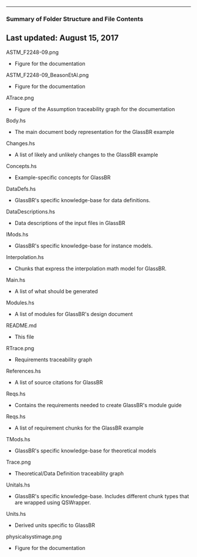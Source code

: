 --------------------------------------------------
### Summary of Folder Structure and File Contents
Last updated: August 15, 2017
--------------------------------------------------

ASTM_F2248-09.png
  - Figure for the documentation
  
ASTM_F2248-09_BeasonEtAl.png
  - Figure for the documentation
  
ATrace.png
  - Figure of the Assumption traceability graph for the documentation

Body.hs
  - The main document body representation for the GlassBR example
  
Changes.hs
  - A list of likely and unlikely changes to the GlassBR example
  
Concepts.hs
  - Example-specific concepts for GlassBR
  
DataDefs.hs
  - GlassBR's specific knowledge-base for data definitions.

DataDescriptions.hs
  - Data descriptions of the input files in GlassBR

IMods.hs
  - GlassBR's specific knowledge-base for instance models.
  
Interpolation.hs
  - Chunks that express the interpolation math model for GlassBR.

Main.hs 
  - A list of what should be generated
  
Modules.hs
  - A list of modules for GlassBR's design document
  
README.md
  - This file

RTrace.png
  - Requirements traceability graph

References.hs
  - A list of source citations for GlassBR

Reqs.hs
  - Contains the requirements needed to create GlassBR's module guide
  
Reqs.hs
  - A list of requirement chunks for the GlassBR example

TMods.hs
  - GlassBR's specific knowledge-base for theoretical models
  
Trace.png
  - Theoretical/Data Definition traceability graph
  
Unitals.hs
  - GlassBR's specific knowledge-base. Includes different chunk types that are wrapped using QSWrapper.

Units.hs
  - Derived units specific to GlassBR  

physicalsystimage.png
  - Figure for the documentation